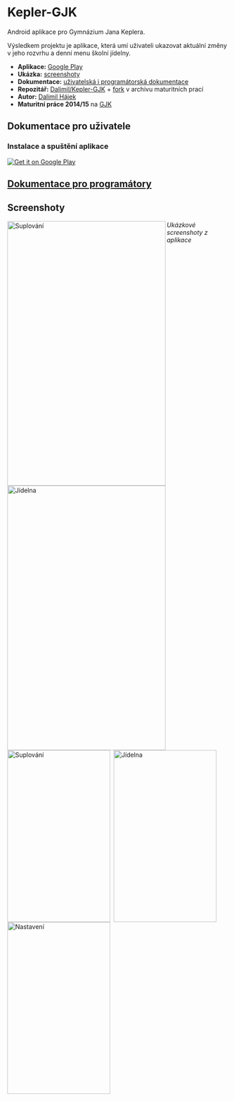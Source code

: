 # Kepler-GJK

Android aplikace pro Gymnázium Jana Keplera.

Výsledkem projektu je aplikace, která umí uživateli ukazovat aktuální změny v jeho rozvrhu a denní menu školní jídelny.

- **Aplikace:** [Google Play](https://play.google.com/store/apps/details?id=gjk.kepler)  
- **Ukázka:** [screenshoty](https://github.com/Dalimil/Kepler-GJK/#screenshoty)
- **Dokumentace:** [uživatelská i programátorská dokumentace](https://github.com/Dalimil/Kepler-GJK/blob/master/Docs/dokumentace.pdf)
- **Repozitář:** [Dalimil/Kepler-GJK](https://github.com/Dalimil/Kepler-GJK) + [fork](http://github.com/gjkcz/Kepler-GJK) v archivu maturitních prací
- **Autor:** [Dalimil Hájek](mailto:dalimilhajek@seznam.cz)
- **Maturitní práce 2014/15** na [GJK](https://github.com/gjkcz/gjkcz)

## Dokumentace pro uživatele
### Instalace a spuštění aplikace
<a href="https://play.google.com/store/apps/details?id=gjk.kepler&utm_source=global_co&utm_medium=prtnr&utm_content=Mar2515&utm_campaign=PartBadge&pcampaignid=MKT-AC-global-none-all-co-pr-py-PartBadges-Oct1515-1"><img alt="Get it on Google Play" src="https://play.google.com/intl/en_us/badges/images/apps/en-play-badge.png" /></a>

## [Dokumentace pro programátory](https://github.com/Dalimil/Kepler-GJK/blob/master/Docs/dokumentace.pdf)

## Screenshoty
<img src="https://github.com/Dalimil/Kepler-GJK/blob/master/Docs/Screenshots/screenshot_suplovani_framed.png" align="left" height="600" width="360" alt="Suplování"/>

<img src="https://github.com/Dalimil/Kepler-GJK/blob/master/Docs/Screenshots/screenshot_jidelna_framed.png" align="left" height="600" width="360" alt="Jídelna"/>


<img src="https://github.com/Dalimil/Kepler-GJK/blob/master/Docs/Screenshots/screenshot_suplovani.png" align="left" height="390" width="234" alt="Suplování"/>

<img src="https://github.com/Dalimil/Kepler-GJK/blob/master/Docs/Screenshots/screenshot_jidelna.png" align="left" hspace="5" height="390" width="234" alt="Jídelna"/>

<img src="https://github.com/Dalimil/Kepler-GJK/blob/master/Docs/Screenshots/screenshot_settings.png" align="left" height="390" width="234" alt="Nastavení"/>

*Ukázkové screenshoty z aplikace*

